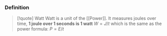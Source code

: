 ### Definition
>[!quote] Watt
>Watt is a unit of the [[Power]]. It measures joules over time, **1 joule over 1 seconds is 1 watt**
>$W=J/t$ which is the same as the power formula: $P=E/t$



